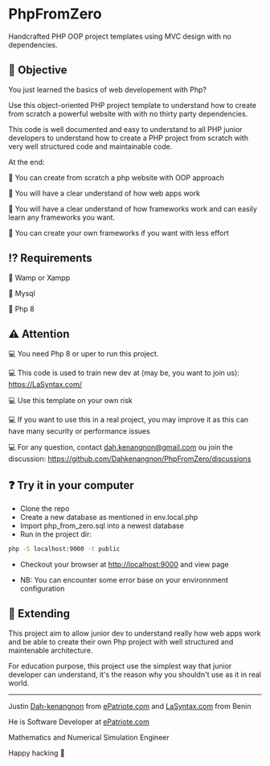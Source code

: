 # PhpFromZero

Handcrafted PHP OOP project templates using MVC design with no dependencies.

## :dart: Objective

You just learned the basics of web developement with Php?

Use this object-oriented PHP project template to understand how to create from scratch a powerful website with with no thirty party dependencies.

This code is well documented and easy to understand to all PHP junior developers to understand how to create a PHP project from scratch with very well structured code and maintainable code.



At the end:

:pushpin:  You can create from scratch a php website with OOP approach

:pushpin: You will have a clear understand of how web apps work

:pushpin: You will have a clear understand of how frameworks  work and can easily learn any frameworks you want.

:pushpin: You can create your own frameworks if you want with less effort

## :interrobang: Requirements

:red_circle: Wamp or Xampp

:red_circle: Mysql

:red_circle: Php 8

## :warning: Attention

:computer: You need Php 8 or uper to run this project.

:computer: This code is used to train new dev at (may be, you want to join us): <https://LaSyntax.com/>

:computer: Use this template on your own risk

:computer: If you want to use this in a real project, you may improve it as this can have many security or performance issues

:computer: For any question, contact dah.kenangnon@gmail.com ou join the discussion: <https://github.com/Dahkenangnon/PhpFromZero/discussions>

## :question: Try it in your computer

- Clone the repo
- Create a new database as mentioned in env.local.php
- Import php_from_zero.sql into a newest database
- Run in the project dir:

```bash
php -S localhost:9000 -t public 
```

- Checkout your browser at <http://localhost:9000> and view page

- NB: You can encounter some error base on your environnment configuration

## :electric_plug: Extending

This project aim to allow junior dev to understand really how web apps work  and be able to create their own Php project with well structured and maintenable architecture.

For education purpose, this project use the simplest way that junior developer can understand, it's the reason why you shouldn't use as it in real world.


________________________________________

Justin [Dah-kenangnon](https://twitter.com/Dahkenangnon) from [ePatriote.com](ePatriote.com) and [LaSyntax.com](LaSyntax.com) from Benin


He is Software Developer at [ePatriote.com](ePatriote.com)

Mathematics and Numerical Simulation Engineer


Happy hacking :rocket:
